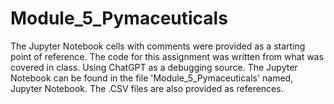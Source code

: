 # Module_5_Pymaceuticals

The Jupyter Notebook cells with comments were provided as a starting point of reference. The code for this assignment was written from what was covered in class. Using ChatGPT as a debugging source. The Jupyter Notebook can be found in the file 'Module_5_Pymaceuticals' named, Jupyter Notebook. The .CSV files are also provided as references.

